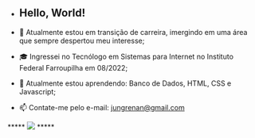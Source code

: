 - <h2>Hello, World!</h2>


- 🔭 Atualmente estou em transição de carreira, imergindo em uma área que sempre despertou meu interesse;
- 🎓 Ingressei no Tecnólogo em Sistemas para Internet no Instituto Federal Farroupilha em 08/2022;
- 🌱 Atualmente estou aprendendo: Banco de Dados, HTML, CSS e Javascript;
- 📫 Contate-me pelo e-mail: jungrenan@gmail.com

***** <a href="https://www.linkedin.com/in/renan-ricardo-jung-1b919523a/"> <img src="https://img.shields.io/badge/LinkedIn-0077B5?style=for-the-badge&logo=linkedin&logoColor=white"></a> *****


